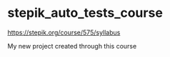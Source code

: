 # stepik_auto_tests_course
https://stepik.org/course/575/syllabus

My new project created through this course